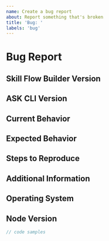 ```yaml
---
name: Create a bug report
about: Report something that's broken
title: 'Bug: '
labels: 'bug'
---
```


# Bug Report

## Skill Flow Builder Version

## ASK CLI Version

## Current Behavior

## Expected Behavior

## Steps to Reproduce

## Additional Information

<!-- Any additional useful information goes here -->
## Operating System

## Node Version

```javascript
// code samples
```
